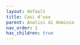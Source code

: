 ```yaml
---
layout: default
title: Casi d'uso
parent: Analisi di dominio
nav_order: 1
has_children: true
---
```

